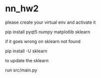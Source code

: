 # nn_hw2

please create your virtual env and activate it

pip install pyqt5 numpy matplotlib sklearn

if it goes wrong on sklearn not found

pip install -U sklearn

to update the sklearn

run src/main.py
